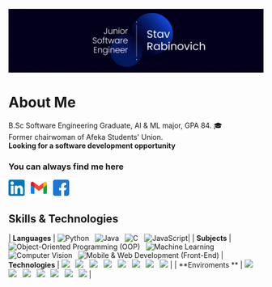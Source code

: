 ![StavRabinovich](https://github.com/StavRabinovich/StavRabinovich/blob/main/StavRabinovich.gif)

# About Me
B.Sc Software Engineering Graduate, AI & ML major, GPA 84. :mortar_board:\
Former chairwoman of Afeka Students' Union. \
**Looking for a software development opportunity**

### You can always find me here 
[![LinkedIn](https://github.com/StavRabinovich/StavRabinovich/blob/main/icons/linkedin32.png)](https://www.linkedin.com/in/stav-rabinovich/) &nbsp;
[![Email](https://github.com/StavRabinovich/StavRabinovich/blob/main/icons/gmail32.png)](mailto:stavrab@gmail.com) &nbsp;
[![Facebook](https://github.com/StavRabinovich/StavRabinovich/blob/main/icons/facebook32.png)](https://www.facebook.com/stav.rabinovich/)


## Skills & Technologies

| **Languages**	|   ![Python](https://img.shields.io/badge/-Python-000?&logo=Python) &nbsp; ![Java](https://img.shields.io/badge/-Java-000?&logo=Java&logoColor=007396) &nbsp; ![C](https://img.shields.io/badge/-C-000?&logo=C) &nbsp; ![JavaScript](https://img.shields.io/badge/-JavaScript-000?&logo=JavaScript)|
| **Subjects**	| ![Object-Oriented Programming (OOP)](https://img.shields.io/badge/-Object--Oriented%20Programming%20-blue) &nbsp; ![Machine Learning](https://img.shields.io/badge/-Machine%20Learning-blue) &nbsp; ![Computer Vision](https://img.shields.io/badge/-Computer%20Vision-blue) &nbsp; ![Mobile & Web Development (Front-End)](https://img.shields.io/badge/Mobile%20%26%20Web%20Development%20(Front--End)-blue) 
| **Technologies**	| ![](https://img.shields.io/badge/-PyTorch-black?logo=Pytorch&style=flat-square) &nbsp; ![](https://img.shields.io/badge/-Tensorflow-black?logo=TensorFlow&style=flat-square)  &nbsp; ![](https://img.shields.io/badge/-React-black?logo=React&style=flat-square)  &nbsp; ![](https://img.shields.io/badge/-Tkinter-black?logo=Python&style=flat-square)  &nbsp; ![](https://img.shields.io/badge/-SQLite3-black?logo=SQLite&style=flat-square)  &nbsp; ![](https://img.shields.io/badge/-Pandas-black?logo=pandas&style=flat-square)  &nbsp; ![](https://img.shields.io/badge/-NumPy-black?logo=Numpy&style=flat-square)  &nbsp; ![](https://img.shields.io/badge/-Node.js-black?logo=node.js&style=flat-square) |
| **Enviroments **	| ![](https://img.shields.io/badge/-Collab-black?logo=googlecolab&style=flat-square)  &nbsp; ![](https://img.shields.io/badge/-VS%20Code-black?logo=visualstudio&style=flat-square)  &nbsp; ![](https://img.shields.io/badge/-Eclipse%20IDE-black?logo=eclipse&style=flat-square) &nbsp; ![](https://img.shields.io/badge/-PyCharm-black?logo=pycharm&style=flat-square)  &nbsp; ![](https://img.shields.io/badge/-Jupyter%20Notebook-black?logo=jupyter&style=flat-square) &nbsp; ![](https://img.shields.io/badge/-GitHub-black?logo=github&style=flat-square) &nbsp; ![](https://img.shields.io/badge/-VMWare-black?logo=vmware&style=flat-square) |

